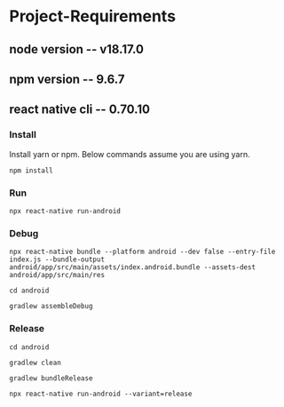 # Project-Requirements
## node version -- v18.17.0
## npm version -- 9.6.7
## react native cli -- 0.70.10

### Install

Install yarn or npm. Below commands assume you are using yarn.

```
npm install
```

### Run

```
npx react-native run-android
```

### Debug

```
npx react-native bundle --platform android --dev false --entry-file index.js --bundle-output android/app/src/main/assets/index.android.bundle --assets-dest android/app/src/main/res
```
```
cd android
```
```
gradlew assembleDebug
```

### Release

```
cd android
```
```
gradlew clean 
```

```
gradlew bundleRelease 
```
```
npx react-native run-android --variant=release
```
